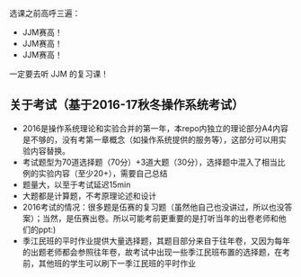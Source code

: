 选课之前高呼三遍：

- JJM赛高！
- JJM赛高！
- JJM赛高！

一定要去听 JJM 的复习课！

## 关于考试（基于2016-17秋冬操作系统考试）
- 2016是操作系统理论和实验合并的第一年，本repo内独立的理论部分A4内容是不够的，没有考第一章概念（如操作系统提供的服务等），这部分可以用实验内容替换。
- 考试题型为70道选择题（70分）+3道大题（30分），选择题中混入了相当比例的实验内容（至少20+），需要自己总结
- 题量大，以至于考试延迟15min
- 大题都是计算题，不考原理论述和设计
- 2016考试的情况：很多题是伍赛的复习题（虽然他自己也没讲过，所以也没答案）；当然，是伍赛出卷。所以可能考前更重要的是打听当年的出卷老师和他们的ppt:)
- 季江民班的平时作业提供大量选择题，其题目部分来自于往年卷，又因为每年的出题老师都会参照往年卷，故考试中出现一些季江民班布置的选择题，在考前，其他班的学生可以刷下一季江民班的平时作业
